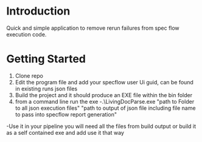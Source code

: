 # Introduction

Quick and simple application to remove rerun failures from spec flow execution code.

# Getting Started

1. Clone repo
2. Edit the program file and add your specflow user Ui guid, can be found in existing runs json files
3. Build the project and it should produce an EXE file within the bin folder
4. from a command line run the exe
   -.\LivingDocParse.exe "path to Folder to all json execution files" "path to output of json file including file name to pass into specflow report generation"

-Use it in your pipeline you will need all the files from build output or build it as a self contained exe and add use it that way
